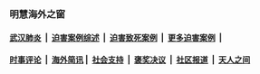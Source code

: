 
### 明慧海外之窗

####  [武汉肺炎](indexes/365.md?t=02250400) &nbsp;|&nbsp;  [迫害案例综述](indexes/328.md?t=02250400) &nbsp;|&nbsp; [迫害致死案例](indexes/277.md?t=02250400)  &nbsp;|&nbsp; [更多迫害案例](indexes/81.md?t=02250400)  &nbsp;|&nbsp; 
####  [时事评论](indexes/19.md?t=02250400) &nbsp;|&nbsp; [海外简讯](indexes/245.md?t=02250400)&nbsp;|&nbsp;  [社会支持](indexes/140.md?t=02250400) &nbsp;|&nbsp; [褒奖决议](indexes/282.md?t=02250400) &nbsp;|&nbsp; [社区报道](indexes/91.md?t=02250400)  &nbsp;|&nbsp; [天人之间](indexes/78.md?t=02250400) 


